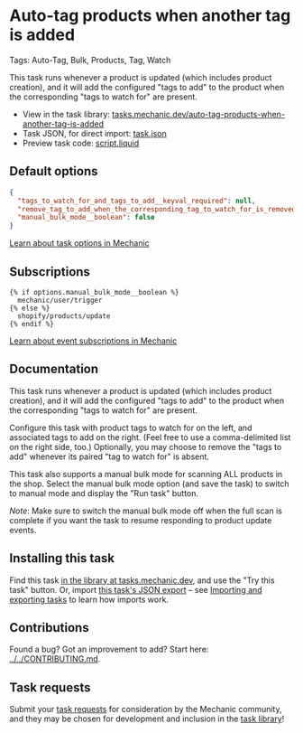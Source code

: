 # Auto-tag products when another tag is added

Tags: Auto-Tag, Bulk, Products, Tag, Watch

This task runs whenever a product is updated (which includes product creation), and it will add the configured "tags to add" to the product when the corresponding "tags to watch for" are present.

* View in the task library: [tasks.mechanic.dev/auto-tag-products-when-another-tag-is-added](https://tasks.mechanic.dev/auto-tag-products-when-another-tag-is-added)
* Task JSON, for direct import: [task.json](../../tasks/auto-tag-products-when-another-tag-is-added.json)
* Preview task code: [script.liquid](./script.liquid)

## Default options

```json
{
  "tags_to_watch_for_and_tags_to_add__keyval_required": null,
  "remove_tag_to_add_when_the_corresponding_tag_to_watch_for_is_removed__boolean": false,
  "manual_bulk_mode__boolean": false
}
```

[Learn about task options in Mechanic](https://learn.mechanic.dev/core/tasks/options)

## Subscriptions

```liquid
{% if options.manual_bulk_mode__boolean %}
  mechanic/user/trigger
{% else %}
  shopify/products/update
{% endif %}
```

[Learn about event subscriptions in Mechanic](https://learn.mechanic.dev/core/tasks/subscriptions)

## Documentation

This task runs whenever a product is updated (which includes product creation), and it will add the configured "tags to add" to the product when the corresponding "tags to watch for" are present.

Configure this task with product tags to watch for on the left, and associated tags to add on the right. (Feel free to use a comma-delimited list on the right side, too.) Optionally, you may choose to remove the "tags to add" whenever its paired "tag to watch for" is absent.

This task also supports a manual bulk mode for scanning ALL products in the shop. Select the manual bulk mode option (and save the task) to switch to manual mode and display the "Run task" button.

*Note*: Make sure to switch the manual bulk mode off when the full scan is complete if you want the task to resume responding to product update events.

## Installing this task

Find this task [in the library at tasks.mechanic.dev](https://tasks.mechanic.dev/auto-tag-products-when-another-tag-is-added), and use the "Try this task" button. Or, import [this task's JSON export](../../tasks/auto-tag-products-when-another-tag-is-added.json) – see [Importing and exporting tasks](https://learn.mechanic.dev/core/tasks/import-and-export) to learn how imports work.

## Contributions

Found a bug? Got an improvement to add? Start here: [../../CONTRIBUTING.md](../../CONTRIBUTING.md).

## Task requests

Submit your [task requests](https://mechanic.canny.io/task-requests) for consideration by the Mechanic community, and they may be chosen for development and inclusion in the [task library](https://tasks.mechanic.dev/)!
